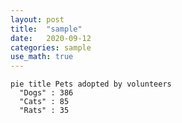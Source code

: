 ```yaml
---
layout: post
title:  "sample"
date:   2020-09-12 
categories: sample
use_math: true
---
```





```mermaid
pie title Pets adopted by volunteers
  "Dogs" : 386
  "Cats" : 85
  "Rats" : 35
```